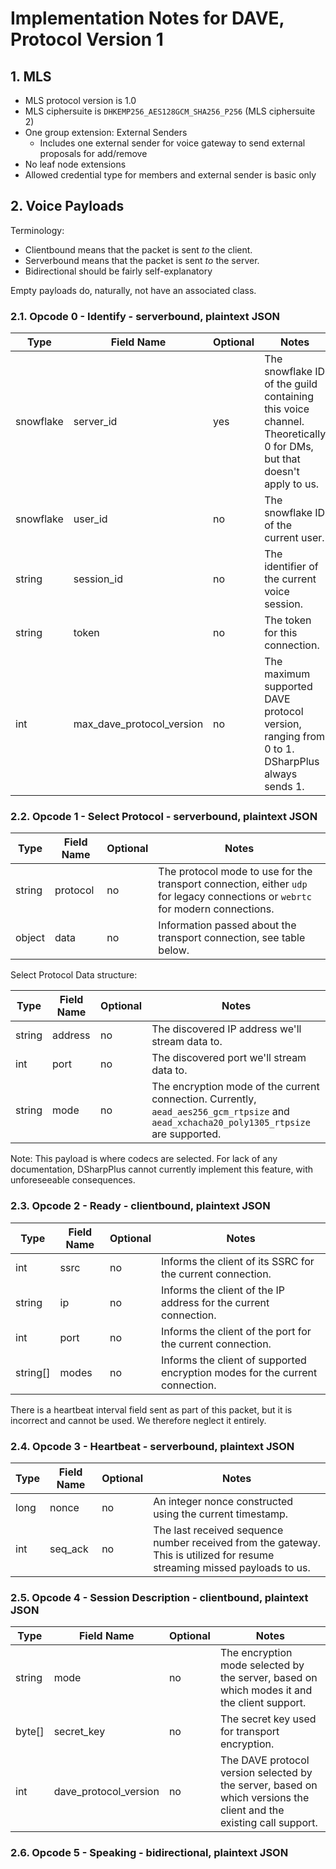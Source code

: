 # Implementation Notes for DAVE, Protocol Version 1

## 1. MLS

- MLS protocol version is 1.0
- MLS ciphersuite is `DHKEMP256_AES128GCM_SHA256_P256` (MLS ciphersuite 2)
- One group extension: External Senders
  - Includes one external sender for voice gateway to send external proposals for add/remove
- No leaf node extensions
- Allowed credential type for members and external sender is basic only

## 2. Voice Payloads

Terminology:
- Clientbound means that the packet is sent *to* the client.
- Serverbound means that the packet is sent *to* the server.
- Bidirectional should be fairly self-explanatory

Empty payloads do, naturally, not have an associated class.

### 2.1. Opcode 0 - Identify - serverbound, plaintext JSON

| Type | Field Name | Optional | Notes |
| ---- | ---------- | -------- | ----- |
| snowflake | server_id | yes | The snowflake ID of the guild containing this voice channel. Theoretically 0 for DMs, but that doesn't apply to us. |
| snowflake | user_id | no | The snowflake ID of the current user. |
| string | session_id | no | The identifier of the current voice session. |
| string | token | no | The token for this connection. |
| int | max_dave_protocol_version | no | The maximum supported DAVE protocol version, ranging from 0 to 1. DSharpPlus always sends 1. |

### 2.2. Opcode 1 - Select Protocol - serverbound, plaintext JSON

| Type | Field Name | Optional | Notes |
| ---- | ---------- | -------- | ----- |
| string | protocol | no | The protocol mode to use for the transport connection, either `udp` for legacy connections or `webrtc` for modern connections. |
| object | data | no | Information passed about the transport connection, see table below. |

Select Protocol Data structure:

| Type | Field Name | Optional | Notes |
| ---- | ---------- | -------- | ----- |
| string | address | no | The discovered IP address we'll stream data to. |
| int | port | no | The discovered port we'll stream data to. |
| string | mode | no | The encryption mode of the current connection. Currently, `aead_aes256_gcm_rtpsize` and `aead_xchacha20_poly1305_rtpsize` are supported. |

Note: This payload is where codecs are selected. For lack of any documentation, DSharpPlus cannot currently implement this feature, with unforeseeable consequences.

### 2.3. Opcode 2 - Ready - clientbound, plaintext JSON

| Type | Field Name | Optional | Notes |
| ---- | ---------- | -------- | ----- |
| int | ssrc | no | Informs the client of its SSRC for the current connection. |
| string | ip | no | Informs the client of the IP address for the current connection. |
| int | port | no | Informs the client of the port for the current connection. |
| string[] | modes | no | Informs the client of supported encryption modes for the current connection. |

There is a heartbeat interval field sent as part of this packet, but it is incorrect and cannot be used. We therefore neglect it entirely.

### 2.4. Opcode 3 - Heartbeat - serverbound, plaintext JSON

| Type | Field Name | Optional | Notes |
| ---- | ---------- | -------- | ----- |
| long | nonce | no | An integer nonce constructed using the current timestamp. |
| int | seq_ack | no | The last received sequence number received from the gateway. This is utilized for resume streaming missed payloads to us. |

### 2.5. Opcode 4 - Session Description - clientbound, plaintext JSON

| Type | Field Name | Optional | Notes |
| ---- | ---------- | -------- | ----- |
| string | mode | no | The encryption mode selected by the server, based on which modes it and the client support. |
| byte[] | secret_key | no | The secret key used for transport encryption. |
| int | dave_protocol_version | no | The DAVE protocol version selected by the server, based on which versions the client and the existing call support. |

### 2.6. Opcode 5 - Speaking - bidirectional, plaintext JSON